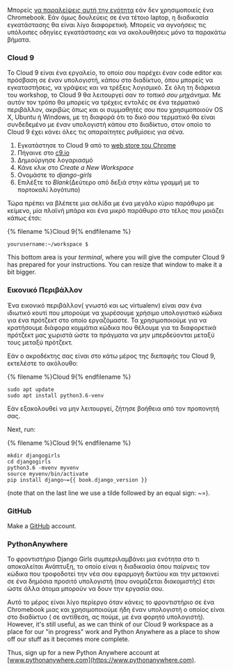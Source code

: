 Μπορείς [ να παραλείψεις αυτή την ενότητα](http://tutorial.djangogirls.org/en/installation/#install-python) εάν δεν χρησιμοποιείς ένα Chromebook. Εάν όμως δουλεύεις σε ένα τέτοιο laptop, η διαδικασία εγκατάστασης θα είναι λίγο διαφορετική. Μπορείς να αγνοήσεις τις υπόλοιπες οδηγίες εγκατάστασης και να ακολουθήσεις μόνο τα παρακάτω βήματα.

### Cloud 9

Το Cloud 9 είναι ένα εργαλείο, το οποίο σου παρέχει έναν code editor και πρόσβαση σε έναν υπολογιστή, κάπου στο διαδίκτυο, όπου μπορείς να εγκαταστήσεις, να γράψεις και να τρέξεις λογισμικό. Σε όλη τη διάρκεια του workshop, το Cloud 9 θα λειτουργεί σαν *το τοπικό σου μηχάνημα*. Με αυτόν τον τρόπο θα μπορείς να τρέχεις εντολές σε ένα τερματικό περιβάλλον, ακριβώς όπως και οι συμμαθητές σου που χρησιμοποιούν OS X, Ubuntu ή Windows, με τη διαφορά ότι το δικό σου τερματικό θα είναι συνδεδεμένο με έναν υπολογιστή κάπου στο διαδίκτυο, στον οποίο το Cloud 9 έχει κάνει όλες τις απαραίτητες ρυθμίσεις για σένα.

1. Εγκατάστησε το Cloud 9 από το [web store του Chrome](https://chrome.google.com/webstore/detail/cloud9/nbdmccoknlfggadpfkmcpnamfnbkmkcp)
2. Πήγαινε στο [c9.io](https://c9.io)
3. Δημιούργησε λογαριασμό
4. Κάνε κλικ στο *Create a New Workspace*
5. Ονομάστε το *django-girls*
6. Επιλέξτε το *Βlank*(Δεύτερο από δεξιά στην κάτω γραμμή με το πορτοκαλί λογότυπο)

Τώρα πρέπει να βλέπετε μια σελίδα με ένα μεγάλο κύριο παράθυρο με κείμενο, μία πλαϊνή μπάρα και ένα μικρό παράθυρο στο τέλος που μοιάζει κάπως έτσι:

{% filename %}Cloud 9{% endfilename %}

    yourusername:~/workspace $
    

This bottom area is your *terminal*, where you will give the computer Cloud 9 has prepared for your instructions. You can resize that window to make it a bit bigger.

### Εικονικό Περιβάλλον

Ένα εικονικό περιβάλλον( γνωστό και ως virtualenv) είναι σαν ένα ιδιωτικό κουτί που μπορούμε να χωρέσουμε χρήσιμο υπολογιστικό κώδικα για ένα πρότζεκτ στο οποίο εργαζόμαστε. Τα χρησιμοποιούμε για να κρατήσουμε διάφορα κομμάτια κώδικα που θέλουμε για τα διαφορετικά πρότζεκτ μας χωριστά ώστε τα πράγματα να μην μπερδεύονται μεταξύ τους μεταξύ πρότζεκτ.

Εάν ο ακροδέκτης σας είναι στο κάτω μέρος της διεπαφής του Cloud 9, εκτελέστε το ακόλουθο:

{% filename %}Cloud 9{% endfilename %}

    sudo apt update
    sudo apt install python3.6-venv
    

Εάν εξακολουθεί να μην λειτουργεί, ζήτησε βοήθεια από τον προπονητή σας.

Next, run:

{% filename %}Cloud 9{% endfilename %}

    mkdir djangogirls
    cd djangogirls
    python3.6 -mvenv myvenv
    source myvenv/bin/activate
    pip install django~={{ book.django_version }}
    

(note that on the last line we use a tilde followed by an equal sign: ~=).

### GitHub

Make a [GitHub](https://github.com) account.

### PythonAnywhere

Το φροντιστήριο Django Girls συμπεριλαμβάνει μια ενότητα στο τι αποκαλείται Ανάπτυξη, το οποίο είναι η διαδικασία όπου παίρνεις τον κώδικα που τροφοδοτεί την νέα σου εφαρμογή δικτύου και την μετακινεί σε ένα δημόσια προσιτό υπολογιστή (που ονομάζεται διακομιστής) έτσι ώστε άλλα άτομα μπορούν να δουν την εργασία σου.

Αυτό το μέρος είναι λίγο περίεργο όταν κάνεις το φροντιστήριο σε ένα Chromebook μιας και χρησιμοποιούμε ήδη έναν υπολογιστή ο οποίος είναι στο διαδίκτυο ( σε αντίθεση, ας πούμε, με ένα φορητό υπολογιστή). However, it's still useful, as we can think of our Cloud 9 workspace as a place for our "in progress" work and Python Anywhere as a place to show off our stuff as it becomes more complete.

Thus, sign up for a new Python Anywhere account at [www.pythonanywhere.com](https://www.pythonanywhere.com).